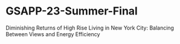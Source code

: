 # GSAPP-23-Summer-Final
Diminishing Returns of High Rise Living in New York City: Balancing Between Views and Energy Efficiency
